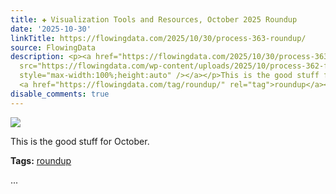 ```yaml
---
title: ✚ Visualization Tools and Resources, October 2025 Roundup
date: '2025-10-30'
linkTitle: https://flowingdata.com/2025/10/30/process-363-roundup/
source: FlowingData
description: <p><a href="https://flowingdata.com/2025/10/30/process-363-roundup/"><img
  src="https://flowingdata.com/wp-content/uploads/2025/10/process-362-featured-750x420.png"
  style="max-width:100%;height:auto" /></a></p>This is the good stuff for October.<p><strong>Tags:</strong>
  <a href="https://flowingdata.com/tag/roundup/" rel="tag">roundup</a></p> ...
disable_comments: true
---
```

<p><a href="https://flowingdata.com/2025/10/30/process-363-roundup/"><img src="https://flowingdata.com/wp-content/uploads/2025/10/process-362-featured-750x420.png" style="max-width:100%;height:auto" /></a></p>This is the good stuff for October.<p><strong>Tags:</strong> <a href="https://flowingdata.com/tag/roundup/" rel="tag">roundup</a></p> ...